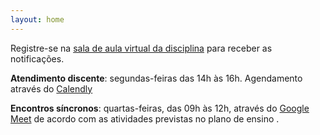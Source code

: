```yaml
---
layout: home
---
```


Registre-se na [sala de aula virtual da disciplina](https://classroom.google.com/c/MTcxOTkzNDY4MDY2?cjc=wooqven) para receber as notificações.

**Atendimento discente**: segundas-feiras das 14h às 16h. Agendamento através do [Calendly](https://calendly.com/daniel-saad/atendimento-discente)

**Encontros síncronos**: quartas-feiras, das 09h às 12h, através do [Google Meet](https://meet.google.com/pzi-xpcs-hub) de acordo com as atividades previstas no plano de ensino .